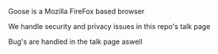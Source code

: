Goose is a  Mozilla FireFox based browser

We handle security and privacy issues in this repo's talk page

Bug's are handled in the talk page aswell
